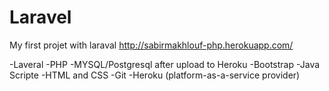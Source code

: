 # Laravel
My first projet with laraval
http://sabirmakhlouf-php.herokuapp.com/

-Laveral
-PHP
-MYSQL/Postgresql after upload to Heroku 
-Bootstrap
-Java Scripte
-HTML and CSS
-Git
-Heroku (platform-as-a-service provider)
